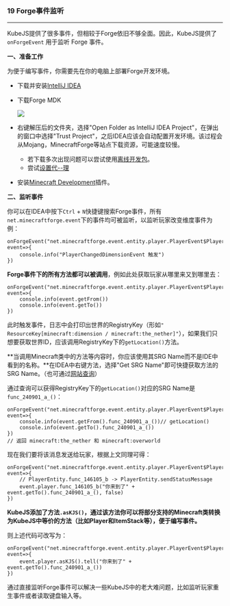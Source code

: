### 19 Forge事件监听

---

KubeJS提供了很多事件，但相较于Forge依旧不够全面。因此，KubeJS提供了 `onForgeEvent` 用于监听 Forge 事件。

**一、准备工作**

为便于编写事件，你需要先在你的电脑上部署Forge开发环境。

- 下载并安装[IntelliJ IDEA](https://www.jetbrains.com/idea/)

- 下载Forge MDK

  ![](https://m1.miaomc.cn/uploads/20220924_632f2636b1fef.png)

- 右键解压后的文件夹，选择"Open Folder as lntelliJ IDEA Project"，在弹出的窗口中选择"Trust Project"，之后IDEA应该会自动配置开发环境。该过程会从Mojang，MinecraftForge等站点下载资源，可能速度较慢。

  - 若下载多次出现问题可以尝试使用[离线开发包](https://www.mcbbs.net/thread-896542-1-1.html)。
  - 尝试[设置代--理](https://fmltutor.ustc-zzzz.net/1.1-%E9%85%8D%E7%BD%AE%E4%BD%A0%E7%9A%84%E5%B7%A5%E4%BD%9C%E7%8E%AF%E5%A2%83.html#%E9%85%8D%E7%BD%AE%E5%B7%A5%E4%BD%9C%E7%8E%AF%E5%A2%83)
  
- 安装[Minecraft Development](https://plugins.jetbrains.com/plugin/8327-minecraft-development)插件。

**二、监听事件**

你可以在IDEA中按下`Ctrl` + `N`快捷键搜索Forge事件，所有`net.minecraftforge.event`下的事件均可被监听，以监听玩家改变维度事件为例：

```
onForgeEvent("net.minecraftforge.event.entity.player.PlayerEvent$PlayerChangedDimensionEvent", event=>{
    console.info("PlayerChangedDimensionEvent 触发")
})
```

**Forge事件下的所有方法都可以被调用**，例如此处获取玩家从哪里来又到哪里去：

```
onForgeEvent("net.minecraftforge.event.entity.player.PlayerEvent$PlayerChangedDimensionEvent", event=>{
    console.info(event.getFrom())
    console.info(event.getTo())
})
```

此时触发事件，日志中会打印出世界的RegistryKey（形如`" ResourceKey[minecraft:dimension / minecraft:the_nether]"`），如果我们只想要获取世界ID，应该调用RegistryKey下的`getLocation()`方法。

**当调用Minecraft类中的方法等内容时，你应该使用其SRG Name而不是IDE中看到的名称。**在IDEA中右键方法，选择"Get SRG Name"即可快捷获取方法的SRG Name。（也可通过[网站查询](https://linkie.shedaniel.me/mappings)）

通过查询可以获得RegistryKey下的`getLocation()`对应的SRG Name是`func_240901_a_()`：

```
onForgeEvent("net.minecraftforge.event.entity.player.PlayerEvent$PlayerChangedDimensionEvent", event=>{
    console.info(event.getFrom().func_240901_a_())// getLocation()
    console.info(event.getTo().func_240901_a_())
})
// 返回 minecraft:the_nether 和 minecraft:overworld
```

现在我们要将该消息发送给玩家，根据上文同理可得：

```
onForgeEvent("net.minecraftforge.event.entity.player.PlayerEvent$PlayerChangedDimensionEvent", event=>{
    // PlayerEntity.func_146105_b -> PlayerEntity.sendStatusMessage
    event.player.func_146105_b("你来到了" + event.getTo().func_240901_a_(), false)
})
```

**KubeJS添加了方法`.asKJS()`，通过该方法你可以将部分支持的Minecraft类转换为KubeJS中等价的方法（比如Player和ItemStack等），便于编写事件。**

则上述代码可改写为：

```
onForgeEvent("net.minecraftforge.event.entity.player.PlayerEvent$PlayerChangedDimensionEvent", event=>{
    event.player.asKJS().tell("你来到了" + event.getTo().func_240901_a_())
})
```

通过直接监听Forge事件可以解决一些KubeJS中的老大难问题，比如监听玩家重生事件或者读取键盘输入等。
